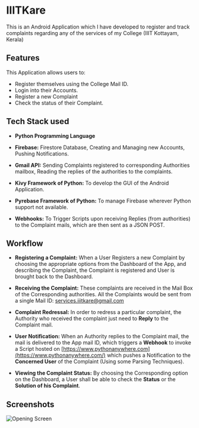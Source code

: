 # IIITKare

This is an Android Application which I have developed to register and track complaints regarding any of the services of my College (IIIT Kottayam, Kerala)




## Features

This Application allows users to:

- Register themselves using the College Mail ID.
- Login into their Accounts.
- Register a new Complaint
- Check the status of their Complaint.


## Tech Stack used

- **Python Programming Language**

- **Firebase:** Firestore Database, Creating and Managing new Accounts, Pushing Notifications.

- **Gmail API:** Sending Complaints registered to corresponding Authorities mailbox, Reading the replies of the authorities to the complaints.

- **Kivy Framework of Python:** To develop the GUI of the Android Application.

- **Pyrebase Framework of Python:** To manage Firebase wherever Python support not available.

- **Webhooks:** To Trigger Scripts upon receiving Replies (from authorities) to the Complaint mails, which are then sent as a JSON POST.



## Workflow

- **Registering a Complaint:** When a User Registers a new Complaint by choosing the appropriate options from the Dashboard of the App, and describing the Complaint, the Complaint is registered and User is brought back to the Dashboard.

- **Receiving the Complaint:** These complaints are received in the Mail Box of the Corresponding authorities. All the Complaints would be sent from a single Mail ID: [services.iiitkare@gmail.com](services.iiitakare@gmail.com)

- **Complaint Redressal:** In order to redress a particular complaint, the Authority who received the complaint just need to **Reply** to the Complaint mail.

- **User Notification:** When an Authority replies to the Complaint mail, the mail is delivered to the App mail ID, which triggers a **Webhook** to invoke a Script hosted on [https://www.pythonanywhere.com](https://www.pythonanywhere.com/) which pushes a Notification to the **Concerned User** of the Complaint (Using some Parsing Techniques). 

- **Viewing the Complaint Status:** By choosing the Corresponding option on the Dashboard, a User shall be able to check the **Status** or the **Solution of his Complaint**.


## Screenshots

![Opening Screen]([https://via.placeholder.com/468x300?text=App+Screenshot+Here](https://github.com/Rohan-Gudimetla/IIITKare/blob/main/app/screenshots/Screenshot_20230202_214015.png))

